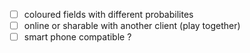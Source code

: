 - [ ] coloured fields with different probabilites
- [ ] online or sharable with another client (play together)
- [ ] smart phone compatible ?
